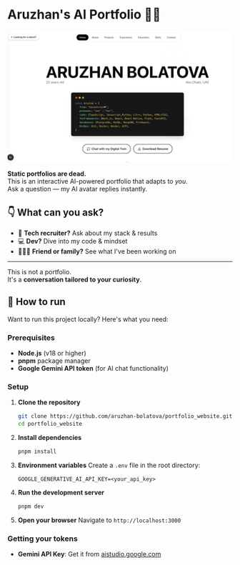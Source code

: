 # Aruzhan's AI Portfolio 🤖✨

![image](public/readme-photo.png)

**Static portfolios are dead.**  
This is an interactive AI-powered portfolio that adapts to *you*.  
Ask a question — my AI avatar replies instantly.

## 👇 What can you ask?

- 🧠 **Tech recruiter?** Ask about my stack & results  
- 💻 **Dev?** Dive into my code & mindset  
- 🧑‍🤝‍🧑 **Friend or family?** See what I've been working on  

---

This is not a portfolio.  
It's a **conversation tailored to your curiosity**.

## 🚀 How to run

Want to run this project locally? Here's what you need:

### Prerequisites
- **Node.js** (v18 or higher)
- **pnpm** package manager
- **Google Gemini API token** (for AI chat functionality)

### Setup
1. **Clone the repository**
   ```bash
   git clone https://github.com/aruzhan-bolatova/portfolio_website.git
   cd portfolio_website
   ```

2. **Install dependencies**
   ```bash
   pnpm install
   ```

3. **Environment variables**
   Create a `.env` file in the root directory:
   ```env
   GOOGLE_GENERATIVE_AI_API_KEY=<your_api_key>
   ```

4. **Run the development server**
   ```bash
   pnpm dev
   ```

5. **Open your browser**
   Navigate to `http://localhost:3000`

### Getting your **tokens**
- **Gemini API Key**: Get it from [aistudio.google.com](https://aistudio.google.com/api-keys)
